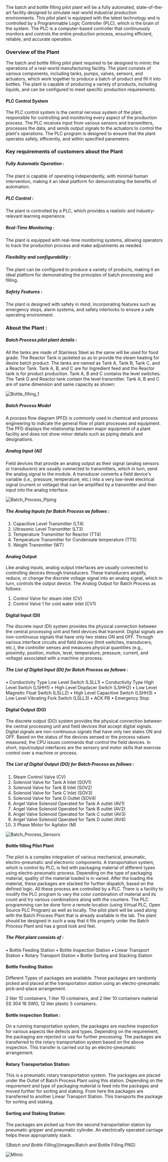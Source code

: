 The batch and bottle filling pilot plant will be a fully automated, state-of-the-art facility designed to simulate real-world industrial production environments. This pilot plant is equipped with the latest technology and is controlled by a Programmable Logic Controller (PLC), which is the brain of the system. The PLC is a computer-based controller that continuously monitors and controls the entire production process, ensuring efficient, reliable, and accurate operation.

### Overview of the Plant

The batch and bottle filling pilot plant required to be designed to mimic the operations of a real-world manufacturing facility. The plant consists of various components, including tanks, pumps, valves, sensors, and actuators, which work together to produce a batch of product and fill it into bottles. The plant is capable of producing a variety of products, including liquids, and can be configured to meet specific production requirements.

#### PLC Control System

The PLC control system is the central nervous system of the plant, responsible for controlling and monitoring every aspect of the production process. The PLC receives input from various sensors and transmitters, processes the data, and sends output signals to the actuators to control the plant's operations. The PLC program is designed to ensure that the plant operates safely, efficiently, and within specified parameters.
		
### Key requirements of customers about the Plant

##### Fully Automatic Operation :

The plant is capable of operating independently, with minimal human intervention, making it an ideal platform for demonstrating the benefits of automation.

##### PLC Control :

The plant is controlled by a PLC, which provides a realistic and industry-relevant learning experience.

##### Real-Time Monitoring :

The plant is equipped with real-time monitoring systems, allowing operators to track the production process and make adjustments as needed.

##### Flexibility and configurability :

The plant can be configured to produce a variety of products, making it an ideal platform for demonstrating the principles of batch processing and filling.

##### Safety Features :

The plant is designed with safety in mind, incorporating features such as emergency stops, alarm systems, and safety interlocks to ensure a safe operating environment.

### About the Plant :

##### Batch Process pilot plant details :

All the tanks are made of Stainless Steel as the same will be used for food grade. The Reactor Tank is jacketed so as to provide the steam heating for desire batch product. The tanks are named as Tank A, Tank B, Tank C, and a Reactor Tank.  Tank A, B, and C are for Ingredient feed and the Reactor tank is for product production. Tank A, B and C contains the level switches. The Tank D and Reactor tank contain the level transmitter. Tank A, B and C are of same dimension and same capacity as shown:

![ *Bottle_filling_1*](images/Bottle_filling.png)


##### Batch Process Model 

A process flow diagram (PFD) is commonly used in chemical and process engineering to indicate the general flow of plant processes and equipment. The PFD displays the relationship between major equipment of a plant facility and does not show minor details such as piping details and designations.

##### Analog Input (AI)

Field devices that provide an analog output as their signal (analog sensors or transducers) are usually connected to transmitters, which in turn, send the analog signal to the module. A transducer converts a field device's variable (i.e., pressure, temperature, etc.) into a very low-level electrical signal (current or voltage) that can be amplified by a transmitter and then input into the analog interface.

![ *Batch_Process_Piping*](images/Batch_Process_Piping.png)

##### The Analog Inputs for Batch Process as follows :

1. Capacitive Level Transmitter (LT4)
2. Ultrasonic Level Transmitter (LT3)
3. Temperature Transmitter for Reactor (TT4)
4. Temperature Transmitter for Condensate temperature (TT5)
5. Weight Transmitter (WT)

#### Analog Output

Like analog inputs, analog output interfaces are usually connected to controlling devices through transducers. These transducers amplify, reduce, or change the discrete voltage signal into an analog signal, which in turn, controls the output device. The Analog Output for Batch Process as follows:

1. Control Valve for steam inlet (CV)
2. Control Valve 1 for cold water inlet (CV1)

#### Digital Input (DI)

The discrete input (DI) system provides the physical connection between the central processing unit and field devices that transmit. Digital signals are non-continuous signals that have only two states ON and OFF. Through various interface circuits and field devices (limit switches, transducers, etc.), the controller senses and measures physical quantities (e.g., proximity, position, motion, level, temperature, pressure, current, and voltage) associated with a machine or process.

##### The List of Digital Input  (DI) for Batch Process as follows :

• Conductivity Type Low Level Switch (LSLL1)
• Conductivity Type High Level Switch (LSHH1)
• High Level Displacer Switch (LSHH2)
• Low Level Magnetic Float Switch (LSLL2)
• High Level Capacitive Switch (LSHH3)
• Low Level Vibrating Fork Switch (LSLL3)
• ACK PB
• Emergency Stop

#### Digital Output (DO)

The discrete output (DO) system provides the physical connection between the central processing unit and field devices that accept digital signals. Digital signals are non-continuous signals that have only two states ON and OFF. Based on the status of the devices sensed or the process values measured, the CPU issues commands that control the field devices. In short, input/output interfaces are the sensory and
motor skills that exercise control over a machine or process.

##### The List of Digital Output (DO) for Batch Process as follows :

1. Steam Control Valve (CV)
2. Solenoid Valve for Tank A Inlet (SOV1)
3. Solenoid Valve for Tank B Inlet (SOV2)
4. Solenoid Valve for Tank C Inlet (SOV3)
5. Solenoid Valve for Tank D Outlet (SOV4)
6. Angel Valve Solenoid Operated for Tank A outlet (AV1)
7. Angel Valve Solenoid Operated for Tank B outlet (AV2)
8. Angel Valve Solenoid Operated for Tank C outlet (AV3)
9. Angel Valve Solenoid Operated for Tank D outlet (AV4)
10. 3 Phase Motor for Agitator (M)

![ *Batch_Process_Sensors*](images/Batch_Process_Sensors.png)

#### Bottle filling Pilot Plant

The pilot is a complex integration of various mechanical, pneumatic, electro-pneumatic and electronic components. A transportation system, which is control by PLC, is fed with packaging material of different types using electro-pneumatic
process. Depending on the type of packaging material,  quality of the material loaded is in varied. After the loading the material, these packages are stacked for further dispatch, based on the defined logic. All these process are controlled by a PLC. There is a facility to modify the PLC program to vary the color combination of material and its count and try various combinations along with the counters. The PLC programming can be done form a remote location (using Virtual PLC, Open Source PLC Program) as well as locally.
The pilot plant will be used along with the Batch Process Plant that is already available in the lab. The plant should be designed in such a way that it fits properly under the Batch Process Plant and has a good look and feel.

##### The Pilot plant consists of :

• Bottle Feeding Station
• Bottle Inspection Station
• Linear Transport Station
• Rotary Transport Station
• Bottle Sorting and Stacking Station

#### Bottle Feeding Station

Different Types of packages are available. These packages are randomly picked and placed at the transportation station using an electro-pneumatic pick-and-place arrangement. 

2 liter 10 containers, 
1 liter 10 containers,
and 2 liter 10 containers material SS 304 16 SWG, 12 liter plastic  5 containers.

#### Bottle inspection Station :

On a running transportation system, the packages are machine inspection for various aspects like defects and types. Depending on the requirement, the packaging are rejected or use for further processing. The packages are transferred to the rotary transportation system based on the above inspection. This transfer is carried out by an electro-pneumatic arrangement.

#### Rotary Transportation Station:

This is a pneumatic rotary transportation system. The packages are placed under the Outlet of Batch Process Plant using this station. Depending on the requirement and type of packaging material is feed into the packages and moved further for sorting and staking. From here the packages are transferred to another Linear Transport Station. This transports the package for sorting and staking.

#### Sorting and Staking Station:

The packages are picked up from the second transportation station by pneumatic gripper and pneumatic cylinder. An electrically operated carriage helps these appropriately stack.

![*Batch and Bottle Filling*](images/Batch and Bottle Filling.PNG)

![*MImic*](images/Mimic.png)
